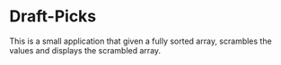 # Draft-Picks
This is a small application that given a fully sorted array, scrambles the values and displays the scrambled array. 

